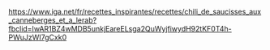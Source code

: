 https://www.iga.net/fr/recettes_inspirantes/recettes/chili_de_saucisses_aux_canneberges_et_a_lerab?fbclid=IwAR1BZ4wMDB5unkjEareELsga2QuWyjfiwydH92tKF0T4h-PWuJzWI7gCxk0
